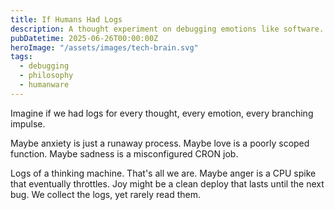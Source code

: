 ```yaml
---
title: If Humans Had Logs
description: A thought experiment on debugging emotions like software.
pubDatetime: 2025-06-26T00:00:00Z
heroImage: "/assets/images/tech-brain.svg"
tags:
  - debugging
  - philosophy
  - humanware
---
```


Imagine if we had logs for every thought, every emotion, every branching impulse.

Maybe anxiety is just a runaway process.
Maybe love is a poorly scoped function.
Maybe sadness is a misconfigured CRON job.

Logs of a thinking machine. That's all we are.
Maybe anger is a CPU spike that eventually throttles.
Joy might be a clean deploy that lasts until the next bug.
We collect the logs, yet rarely read them.
